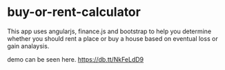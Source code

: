 buy-or-rent-calculator
======================
This app uses angularjs, finance.js and bootstrap to help you determine whether you should rent a place or buy a house based on eventual loss or gain analaysis.

demo can be seen here.
https://db.tt/NkFeLdD9
